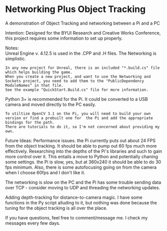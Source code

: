 # Networking Plus Object Tracking
A demonstration of Object Tracking and networking between a Pi and a PC

Intention: 
  Designed for the BYUI Research and Creative Works Conference, this project requires some information to set up properly.
  
Notes:  
  Unreal Engine v. 4.12.5 is used in the .CPP and .H files. The Networking is simplistic.
  
    In any new project for Unreal, there is an included "*.build.cs" file which helps building the game. 
    When you create a new project, and want to use the Networking and Sockets project, you need to add them to the "PublicDependency ModuleNames" in that file.
    See the example "QuickStart.Build.cs" file for more information. 
    
  Python 3+ is recommended for the Pi. It could be converted to a USB camera and moved directly to the PC easily.
  
    To utiltize OpenCV 3.1 on the Pi, you will need to build your own version or find a prebuilt one for  the Pi and add the appropriate bindings for the path. 
    There are tutorials to do it, so I'm not concerned about providing my own.
    
Future Ideas: 
  Performance issues. the Pi currently puts out about 24 FPS from the object tracking. It should be able to pump out 60 fps much more effectively. Researching into the depths of the Pi's libraries and such to gain more control over it. This entails a move to Python and potentially chaning some settings. the Pi is slow, yes, but at 360x240 it should be able to do 30 fps minimum. Also, there is some autofocusing going on from the camera when I choose 60fps and I don't like it.
  
  The networking is slow on the PC and the Pi has some trouble sending data over TCP - consider moving to UDP and threading the networking updates.
  
  Adding depth-tracking for distance-to-camera magic. I have some functions in the Py script alluding to it, but nothing was done because the tuning for the object tracking is all over the place.
  
  If you have questions, feel free to comment/message me. I check my messages every few days. 
